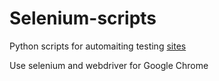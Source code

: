 # Selenium-scripts

Python scripts for automaiting testing [sites](testing.bsuir.by)

Use selenium and webdriver for Google Chrome
